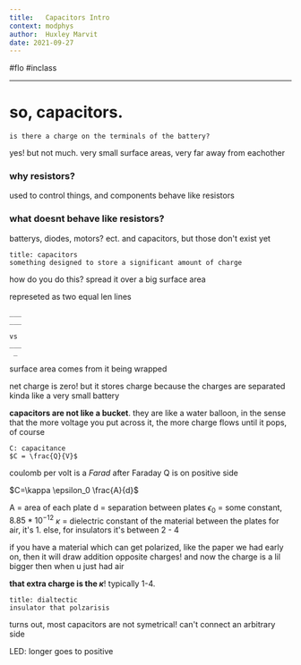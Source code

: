 ```yaml
---
title:   Capacitors Intro
context: modphys
author:  Huxley Marvit
date: 2021-09-27
---
```


#flo #inclass 

***


# so, capacitors.

```ad-question
is there a charge on the terminals of the battery?
```

yes! but not much. very small surface areas, very far away from eachother


### **why resistors?**
used to control things, and components behave like resistors

### what doesnt behave like resistors?
batterys, diodes, motors? ect.
and capacitors, but those don't exist yet


```ad-def
title: capacitors
something designed to store a significant amount of charge
```
how do you do this? spread it over a big surface area


represeted as two equal len lines 
```
___
___

vs 
___
 _ 

```
surface area comes from it being wrapped

net charge is zero! but it stores charge because the charges are separated
kinda like a very small battery

**capacitors are not like a bucket**. they are like a water balloon, in the sense that the more voltage you put across it, the more charge flows
until it pops, of course

```ad-important
C: capacitance
$C = \frac{Q}{V}$
```
coulomb per volt is a *Farad* after Faraday
Q is on positive side

$C=\kappa \epsilon_0  \frac{A}{d}$

A = area of each plate
d = separation between plates
$\epsilon_0$ = some constant, $8.85 * 10^{-12}$
$\kappa$ = dielectric constant of the material between the plates
for air, it's 1. else, for insulators it's between 2 - 4

if you have a material which can get polarized, like the paper we had early on, then it will draw addition opposite charges!
and now the charge is a lil bigger then when u just had air

**that extra charge is the $\kappa$**!
typically 1-4.


```ad-def
title: dialtectic
insulator that polzarisis
```

turns out, most capacitors are not symetrical! can't connect an arbitrary side


LED: longer goes to positive












